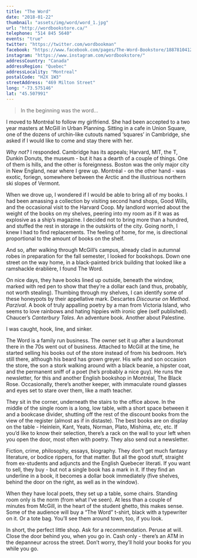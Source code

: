 ```yaml
---
title: "The Word"
date: "2018-01-22"
thumbnail: "assets/img/word/word_1.jpg"
url: "http://wordbookstore.ca/"
telephone: "514 845 5640"
events: "true"
twitter: "https://twitter.com/wordbookman"
facebook: "https://www.facebook.com/pages/The-Word-Bookstore/188781041205986"
instagram: "https://www.instagram.com/wordbookstore/"
addressCountry: "Canada"
addressRegion: "Quebec"
addressLocality: "Montreal"
postalCode: "H2X 1W3"
streetAddress: "469 Milton Street"
long: "-73.575146"
lat: "45.507991"
---
```

> In the beginning was the word…

I moved to Montréal to follow my girlfriend. She had been accepted to a two year masters at McGill in Urban Planning. Sitting in a cafe in Union Square, one of the dozens of urchin-like cutouts named ‘squares’ in Cambridge, she asked if I would like to come and stay there with her. 

*Why not?* I responded. Cambridge has its appeals; Harvard, MIT, the T, Dunkin Donuts, the museum - but it has a dearth of a couple of things. One of them is hills, and the other is foreignness. Boston was the only major city in New England, near where I grew up. Montréal - on the other hand - was exotic, foriegn, somewhere between the Arctic and the illustrious northern ski slopes of Vermont.

When we drove up, I wondered if I would be able to bring all of my books. I had been amassing a collection by visiting second hand shops, Good Wills, and the occasional visit to the Harvard Coop. My landlord worried about the weight of the books on my shelves, peering into my room as if it was as explosive as a ship’s magazine. I decided not to bring more than a hundred, and stuffed the rest in storage in the outskirts of the city. Going north, I knew I had to find replacements. The feeling of home, for me, is directional proportional to the amount of books on the shelf.

And so, after walking through McGill’s campus, already clad in autumnal robes in preparation for the fall semester, I looked for bookshops. Down one street on the way home, in a black-painted brick building that looked like a ramshackle érablière, I found The Word.

On nice days, they have books lined up outside, beneath the window, marked with red pen to show that they’re a dollar each (and thus, probably, not worth stealing). Thumbing through my shelves, I can identify some of these honeypots by their appellative mark. Descartes _Discourse on Method_. _Parzival._ A book of truly appalling poetry by a man from Victoria Island, who seems to love rainbows and hating hippies with ironic glee (self published). Chaucer’s _Canterbury Tales_. An adventure book. Another about Palestine.

I was caught, hook, line, and sinker.

The Word is a family run business. The owner set it up after a laundromat there in the 70s went out of business. Attached to McGill at the time, he started selling his books out of the store instead of from his bedroom. He’s still there, although his beard has grown greyer. His wife and son occasion the store, the son a stork walking around with a black beanie, a hipster coat, and the permanent sniff of a poet (he’s probably a nice guy). He runs the newsletter, for this and another English bookshop in Montréal, The Black Rose. Occasionally, there’s another keeper, with immaculate round glasses and eyes set to stare over them, like a math teacher. 

They sit in the corner, underneath the stairs to the office above. In the middle of the single room is a long, low table, with a short space between it and a bookcase divider, shutting off the rest of the discount books from the view of the register (almost as if in distaste). The best books are on display on the table - Heinlein, Kant, Yeats, Norman, Plato, Mishima, etc, etc.  If you’d like to know their selection, there’s a rack on the wall to your left when you open the door, most often with poetry. They also send out a  newsletter.

Fiction, crime, philosophy, essays, biography. They don’t get much fantasy literature, or bodice rippers, for that matter. But all the good stuff, straight from ex-students and adjuncts and the English Quebecer literati. If you want to sell, they buy - but not a single book has a mark in it. If they find an underline in a book, it becomes a dollar book immediately (five shelves, behind the door on the right, as well as in the window).  
  
When they have local poets, they set up a table, some chairs. Standing room only is the norm (from what I’ve seen). At less than a couple of minutes from McGill, in the heart of the student ghetto, this makes sense. Some of the audience will buy a “The Word” t-shirt, black with a typewriter on it. Or a tote bag. You’ll see them around town, too, if you look.

In short, the perfect little shop. Ask for a recommendation. Peruse at will. Close the door behind you, when you go in. Cash only - there’s an ATM in the depanneur across the street. Don’t worry, they’ll hold your books for you while you go.